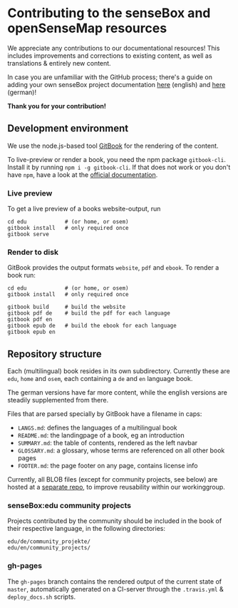 # Contributing to the senseBox and openSenseMap resources

We appreciate any contributions to our documentational resources!
This includes improvements and corrections to existing content, as well as translations & entirely new content.

In case you are unfamiliar with the GitHub process; there's a guide on adding your own senseBox project documentation [here](edu/en/contributing.md) (english) and [here](edu/de/eigene_projekte.md) (german)!

**Thank you for your contribution!**

## Development environment
We use the node.js-based tool [GitBook](https://github.com/GitbookIO/gitbook) for the rendering of the content.

To live-preview or render a book, you need the npm package `gitbook-cli`.
Install it by running `npm i -g gitbook-cli`. If that does not work or you don't have `npm`, have a look at the [official documentation](https://github.com/GitbookIO/gitbook/blob/master/docs/setup.md).

### Live preview
To get a live preview of a books website-output, run
```
cd edu            # (or home, or osem)
gitbook install   # only required once
gitbook serve
```

### Render to disk
GitBook provides the output formats `website`, `pdf` and `ebook`.
To render a book run:
```
cd edu            # (or home, or osem)
gitbook install   # only required once

gitbook build     # build the website
gitbook pdf de    # build the pdf for each language
gitbook pdf en
gitbook epub de   # build the ebook for each language
gitbook epub en
```

## Repository structure

Each (multilingual) book resides in its own subdirectory.
Currently these are `edu`, `home` and `osem`, each containing a `de` and `en` language book.

The german versions have far more content, while the english versions are steadily supplemented from there.

Files that are parsed specially by GitBook have a filename in caps:

- `LANGS.md`:  defines the languages of a multilingual book
- `README.md`: the landingpage of a book, eg an introduction
- `SUMMARY.md`: the table of contents, rendered as the left navbar
- `GLOSSARY.md`: a glossary, whose terms are referenced on all other book pages
- `FOOTER.md`: the page footer on any page, contains license info

Currently, all BLOB files (except for community projects, see below) are hosted at a [separate repo](https://github.com/sensebox/resources), to improve reusability within our workinggroup.

### senseBox:edu community projects
Projects contributed by the community should be included in the book of their respective language, in the following directories:
```
edu/de/community_projekte/
edu/en/community_projects/
```

### gh-pages
The `gh-pages` branch contains the rendered output of the current state of `master`, automatically generated on a CI-server through the `.travis.yml` & `deploy_docs.sh` scripts.

